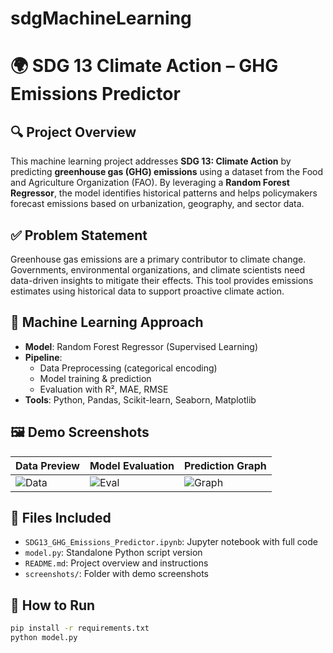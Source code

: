 # sdgMachineLearning
# 🌍 SDG 13 Climate Action – GHG Emissions Predictor

## 🔍 Project Overview
This machine learning project addresses **SDG 13: Climate Action** by predicting **greenhouse gas (GHG) emissions** using a dataset from the Food and Agriculture Organization (FAO). By leveraging a **Random Forest Regressor**, the model identifies historical patterns and helps policymakers forecast emissions based on urbanization, geography, and sector data.

## ✅ Problem Statement
Greenhouse gas emissions are a primary contributor to climate change. Governments, environmental organizations, and climate scientists need data-driven insights to mitigate their effects. This tool provides emissions estimates using historical data to support proactive climate action.

## 🧠 Machine Learning Approach
- **Model**: Random Forest Regressor (Supervised Learning)
- **Pipeline**: 
  - Data Preprocessing (categorical encoding)
  - Model training & prediction
  - Evaluation with R², MAE, RMSE
- **Tools**: Python, Pandas, Scikit-learn, Seaborn, Matplotlib

## 🖼️ Demo Screenshots
| Data Preview | Model Evaluation | Prediction Graph |
|--------------|------------------|------------------|
| ![Data](screenshots/data.png) | ![Eval](screenshots/metrics.png) | ![Graph](screenshots/plot.png) |

## 📁 Files Included
- `SDG13_GHG_Emissions_Predictor.ipynb`: Jupyter notebook with full code
- `model.py`: Standalone Python script version
- `README.md`: Project overview and instructions
- `screenshots/`: Folder with demo screenshots

## 🚀 How to Run
```bash
pip install -r requirements.txt
python model.py
